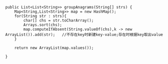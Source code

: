     public List<List<String>> groupAnagrams(String[] strs) {
        Map<String,List<String>> map = new HashMap();
        for(String str : strs){
            char[] chs = str.toCharArray();
            Arrays.sort(chs);
            map.computeIfAbsent(String.valueOf(chs),k -> new ArrayList()).add(str);   //不存在key时新建key-value;存在时根据key取出value
        }

        return new ArrayList(map.values());

    }
